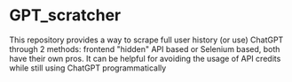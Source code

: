 # GPT_scratcher
This repository provides a way to scrape full user history (or use) ChatGPT through 2 methods: frontend "hidden" API based or Selenium based, both have their own pros. It can be helpful for avoiding the usage of API credits while still using ChatGPT programmatically

